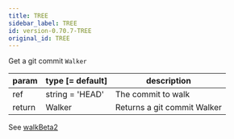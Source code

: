```yaml
---
title: TREE
sidebar_label: TREE
id: version-0.70.7-TREE
original_id: TREE
---
```


Get a git commit `Walker`

| param  | type [= default] | description                 |
| ------ | ---------------- | --------------------------- |
| ref    | string = 'HEAD'  | The commit to walk          |
| return | Walker           | Returns a git commit Walker |

See [walkBeta2](./walkBeta2.md)

<script>
(function rewriteEditLink() {
  const el = document.querySelector('a.edit-page-link.button');
  if (el) {
    el.href = 'https://github.com/isomorphic-git/isomorphic-git/edit/main/src/commands/TREE.js';
  }
})();
</script>